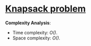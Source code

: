 # [Knapsack problem](https://stepik.org/lesson/13259/step/5?unit=3444)

__Complexity Analysis__:
* Time complexity: _O()_.
* Space complexity: _O()_.
